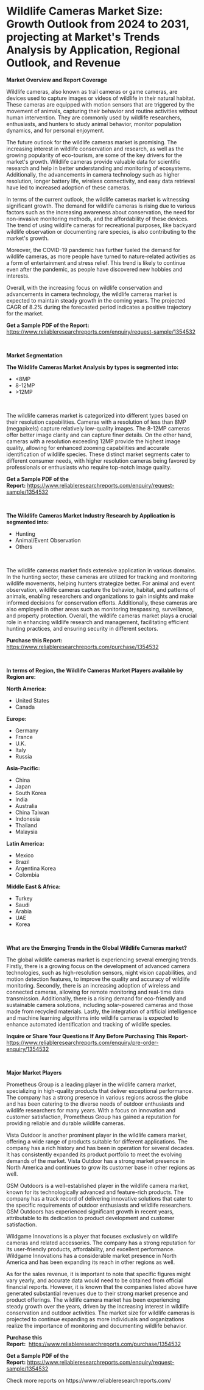 <p><h1>Wildlife Cameras Market Size: Growth Outlook from 2024 to 2031, projecting at Market's Trends Analysis by Application, Regional Outlook, and Revenue</h1></p><p><strong>Market Overview and Report Coverage</strong></p>
<p><p>Wildlife cameras, also known as trail cameras or game cameras, are devices used to capture images or videos of wildlife in their natural habitat. These cameras are equipped with motion sensors that are triggered by the movement of animals, capturing their behavior and routine activities without human intervention. They are commonly used by wildlife researchers, enthusiasts, and hunters to study animal behavior, monitor population dynamics, and for personal enjoyment.</p><p>The future outlook for the wildlife cameras market is promising. The increasing interest in wildlife conservation and research, as well as the growing popularity of eco-tourism, are some of the key drivers for the market's growth. Wildlife cameras provide valuable data for scientific research and help in better understanding and monitoring of ecosystems. Additionally, the advancements in camera technology such as higher resolution, longer battery life, wireless connectivity, and easy data retrieval have led to increased adoption of these cameras.</p><p>In terms of the current outlook, the wildlife cameras market is witnessing significant growth. The demand for wildlife cameras is rising due to various factors such as the increasing awareness about conservation, the need for non-invasive monitoring methods, and the affordability of these devices. The trend of using wildlife cameras for recreational purposes, like backyard wildlife observation or documenting rare species, is also contributing to the market's growth.</p><p>Moreover, the COVID-19 pandemic has further fueled the demand for wildlife cameras, as more people have turned to nature-related activities as a form of entertainment and stress relief. This trend is likely to continue even after the pandemic, as people have discovered new hobbies and interests.</p><p>Overall, with the increasing focus on wildlife conservation and advancements in camera technology, the wildlife cameras market is expected to maintain steady growth in the coming years. The projected CAGR of 8.2% during the forecasted period indicates a positive trajectory for the market.</p></p>
<p><strong>Get a Sample PDF of the Report:</strong> <a href="https://www.reliableresearchreports.com/enquiry/request-sample/1354532">https://www.reliableresearchreports.com/enquiry/request-sample/1354532</a></p>
<p>&nbsp;</p>
<p><strong>Market Segmentation</strong></p>
<p><strong>The Wildlife Cameras Market Analysis by types is segmented into:</strong></p>
<p><ul><li><8MP</li><li>8-12MP</li><li>>12MP</li></ul></p>
<p>&nbsp;</p>
<p><p>The wildlife cameras market is categorized into different types based on their resolution capabilities. Cameras with a resolution of less than 8MP (megapixels) capture relatively low-quality images. The 8-12MP cameras offer better image clarity and can capture finer details. On the other hand, cameras with a resolution exceeding 12MP provide the highest image quality, allowing for enhanced zooming capabilities and accurate identification of wildlife species. These distinct market segments cater to different consumer needs, with higher resolution cameras being favored by professionals or enthusiasts who require top-notch image quality.</p></p>
<p><strong>Get a Sample PDF of the Report:</strong>&nbsp;<a href="https://www.reliableresearchreports.com/enquiry/request-sample/1354532">https://www.reliableresearchreports.com/enquiry/request-sample/1354532</a></p>
<p>&nbsp;</p>
<p><strong>The Wildlife Cameras Market Industry Research by Application is segmented into:</strong></p>
<p><ul><li>Hunting</li><li>Animal/Event Observation</li><li>Others</li></ul></p>
<p>&nbsp;</p>
<p><p>The wildlife cameras market finds extensive application in various domains. In the hunting sector, these cameras are utilized for tracking and monitoring wildlife movements, helping hunters strategize better. For animal and event observation, wildlife cameras capture the behavior, habitat, and patterns of animals, enabling researchers and organizations to gain insights and make informed decisions for conservation efforts. Additionally, these cameras are also employed in other areas such as monitoring trespassing, surveillance, and property protection. Overall, the wildlife cameras market plays a crucial role in enhancing wildlife research and management, facilitating efficient hunting practices, and ensuring security in different sectors.</p></p>
<p><strong>Purchase this Report:</strong>&nbsp; <a href="https://www.reliableresearchreports.com/purchase/1354532">https://www.reliableresearchreports.com/purchase/1354532</a></p>
<p>&nbsp;</p>
<p><strong>In terms of Region, the Wildlife Cameras Market Players available by Region are:</strong></p>
<p>
    <p> <strong> North America: </strong>
        <ul>
            <li>United States</li>
            <li>Canada</li>
        </ul>
        </p> 
    <p> <strong> Europe: </strong>
        <ul>
            <li>Germany</li>
            <li>France</li>
            <li>U.K.</li>
            <li>Italy</li>
            <li>Russia</li>
        </ul>
        </p> 
    <p> <strong> Asia-Pacific: </strong>
        <ul>
            <li>China</li>
            <li>Japan</li>
            <li>South Korea</li>
            <li>India</li>
            <li>Australia</li>
            <li>China Taiwan</li>
            <li>Indonesia</li>
            <li>Thailand</li>
            <li>Malaysia</li>
        </ul>
        </p> 
    <p> <strong> Latin America: </strong>
        <ul>
            <li>Mexico</li>
            <li>Brazil</li>
            <li>Argentina Korea</li>
            <li>Colombia</li>
        </ul>
        </p> 
    <p> <strong> Middle East & Africa: </strong>
        <ul>
            <li>Turkey</li>
            <li>Saudi</li>
            <li>Arabia</li>
            <li>UAE</li>
            <li>Korea</li>
        </ul>
    </p>
    </p>
<p>&nbsp;</p>
<p><strong>What are the Emerging Trends in the Global Wildlife Cameras market?</strong></p>
<p><p>The global wildlife cameras market is experiencing several emerging trends. Firstly, there is a growing focus on the development of advanced camera technologies, such as high-resolution sensors, night vision capabilities, and motion detection features, to improve the quality and accuracy of wildlife monitoring. Secondly, there is an increasing adoption of wireless and connected cameras, allowing for remote monitoring and real-time data transmission. Additionally, there is a rising demand for eco-friendly and sustainable camera solutions, including solar-powered cameras and those made from recycled materials. Lastly, the integration of artificial intelligence and machine learning algorithms into wildlife cameras is expected to enhance automated identification and tracking of wildlife species.</p></p>
<p><strong>Inquire or Share Your Questions If Any Before Purchasing This Report</strong>- <a href="https://www.reliableresearchreports.com/enquiry/pre-order-enquiry/1354532">https://www.reliableresearchreports.com/enquiry/pre-order-enquiry/1354532</a></p>
<p>&nbsp;</p>
<p><strong>Major Market Players</strong></p>
<p><p>Prometheus Group is a leading player in the wildlife camera market, specializing in high-quality products that deliver exceptional performance. The company has a strong presence in various regions across the globe and has been catering to the diverse needs of outdoor enthusiasts and wildlife researchers for many years. With a focus on innovation and customer satisfaction, Prometheus Group has gained a reputation for providing reliable and durable wildlife cameras.</p><p>Vista Outdoor is another prominent player in the wildlife camera market, offering a wide range of products suitable for different applications. The company has a rich history and has been in operation for several decades. It has consistently expanded its product portfolio to meet the evolving demands of the market. Vista Outdoor has a strong market presence in North America and continues to grow its customer base in other regions as well.</p><p>GSM Outdoors is a well-established player in the wildlife camera market, known for its technologically advanced and feature-rich products. The company has a track record of delivering innovative solutions that cater to the specific requirements of outdoor enthusiasts and wildlife researchers. GSM Outdoors has experienced significant growth in recent years, attributable to its dedication to product development and customer satisfaction.</p><p>Wildgame Innovations is a player that focuses exclusively on wildlife cameras and related accessories. The company has a strong reputation for its user-friendly products, affordability, and excellent performance. Wildgame Innovations has a considerable market presence in North America and has been expanding its reach in other regions as well.</p><p>As for the sales revenue, it is important to note that specific figures might vary yearly, and accurate data would need to be obtained from official financial reports. However, it is known that the companies listed above have generated substantial revenues due to their strong market presence and product offerings. The wildlife camera market has been experiencing steady growth over the years, driven by the increasing interest in wildlife conservation and outdoor activities. The market size for wildlife cameras is projected to continue expanding as more individuals and organizations realize the importance of monitoring and documenting wildlife behavior.</p></p>
<p><strong>Purchase this Report:</strong>&nbsp;&nbsp;<a href="https://www.reliableresearchreports.com/purchase/1354532">https://www.reliableresearchreports.com/purchase/1354532</a></p>
<p></p>
<p><strong>Get a Sample PDF of the Report:</strong>&nbsp;<a href="https://www.reliableresearchreports.com/enquiry/request-sample/1354532">https://www.reliableresearchreports.com/enquiry/request-sample/1354532</a></p>
<p>Check more reports on https://www.reliableresearchreports.com/</p>